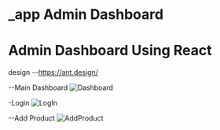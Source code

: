 # _app Admin Dashboard
# Admin Dashboard Using React 
design --https://ant.design/

--Main Dashboard
![Dashboard](https://github.com/user-attachments/assets/329a0bdc-f47c-4958-8299-dd774698ea4b)


-Login
![LogIn](https://github.com/user-attachments/assets/c47aae08-f035-4e13-8cee-2e5198cbd34b)


--Add Product
![AddProduct](https://github.com/user-attachments/assets/d2a3325c-080c-4b3f-9001-4ac51402536b)
